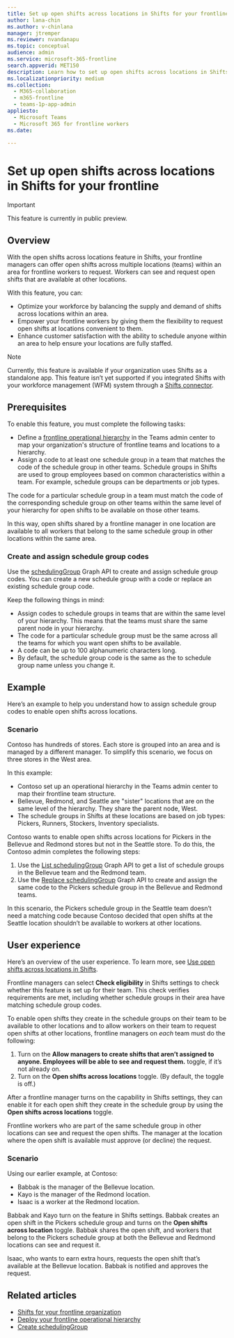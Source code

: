 ```yaml
---
title: Set up open shifts across locations in Shifts for your frontline
author: lana-chin
ms.author: v-chinlana
manager: jtremper
ms.reviewer: nvandanapu
ms.topic: conceptual
audience: admin
ms.service: microsoft-365-frontline
search.appverid: MET150
description: Learn how to set up open shifts across locations in Shifts for your frontline. With this feature, frontline managers can offer open shifts across multiple locations for frontline workers to request.  
ms.localizationpriority: medium
ms.collection: 
  - M365-collaboration
  - m365-frontline
  - teams-1p-app-admin
appliesto: 
  - Microsoft Teams
  - Microsoft 365 for frontline workers
ms.date: 

---
```


# Set up open shifts across locations in Shifts for your frontline

> [!IMPORTANT]
> This feature is currently in public preview.

## Overview

With the open shifts across locations feature in Shifts, your frontline managers can offer open shifts across multiple locations (teams) within an area for frontline workers to request. Workers can see and request open shifts that are available at other locations.

With this feature, you can:

- Optimize your workforce by balancing the supply and demand of shifts across locations within an area.
- Empower your frontline workers by giving them the flexibility to request open shifts at locations convenient to them.
- Enhance customer satisfaction with the ability to schedule anyone within an area to help ensure your locations are fully staffed.

> [!NOTE]
> Currently, this feature is available if your organization uses Shifts as a standalone app. This feature isn’t yet supported if you integrated Shifts with your workforce management (WFM) system through a [Shifts connector](shifts-connectors.md).

## Prerequisites

To enable this feature, you must complete the following tasks:

- Define a [frontline operational hierarchy](deploy-frontline-operational-hierarchy.md) in the Teams admin center to map your organization's structure of frontline teams and locations to a hierarchy.
- Assign a code to at least one schedule group in a team that matches the code of the schedule group in other teams. Schedule groups in Shifts are used to group employees based on common characteristics within a team. For example, schedule groups can be departments or job types.

The code for a particular schedule group in a team must match the code of the corresponding schedule group on other teams within the same level of your hierarchy for open shifts to be available on those other teams.

In this way, open shifts shared by a frontline manager in one location are available to all workers that belong to the same schedule group in other locations within the same area.

### Create and assign schedule group codes

Use the [schedulingGroup](/graph/api/resources/schedulinggroup?view=graph-rest-beta) Graph API to create and assign schedule group codes. You can create a new schedule group with a code or replace an existing schedule group code.

Keep the following things in mind:

- Assign codes to schedule groups in teams that are within the same level of your hierarchy. This means that the teams must share the same parent node in your hierarchy.
- The code for a particular schedule group must be the same across all the teams for which you want open shifts to be available.
- A code can be up to 100 alphanumeric characters long.
- By default, the schedule group code is the same as the to schedule group name unless you change it.

## Example

Here’s an example to help you understand how to assign schedule group codes to enable open shifts across locations.

### Scenario

Contoso has hundreds of stores. Each store is grouped into an area and is managed by a different manager. To simplify this scenario, we focus on three stores in the West area.

In this example:

- Contoso set up an operational hierarchy in the Teams admin center to map their frontline team structure.
- Bellevue, Redmond, and Seattle are "sister" locations that are on the same level of the hierarchy. They share the parent node, West.  
- The schedule groups in Shifts at these locations are based on job types: Pickers, Runners, Stockers, Inventory specialists.

Contoso wants to enable open shifts across locations for Pickers in the Bellevue and Redmond stores but not in the Seattle store. To do this, the Contoso admin completes the following steps:

1. Use the [List schedulingGroup](/graph/api/schedule-list-schedulinggroups?view=graph-rest-beta) Graph API to get a list of schedule groups in the Bellevue team and the Redmond team.
1. Use the [Replace schedulingGroup](/graph/api/schedulinggroup-put?view=graph-rest-beta) Graph API to create and assign the same code to the Pickers schedule group in the Bellevue and Redmond teams.

In this scenario, the Pickers schedule group in the Seattle team doesn’t need a matching code because Contoso decided that open shifts at the Seattle location shouldn’t be available to workers at other locations.

## User experience

Here’s an overview of the user experience. To learn more, see [Use open shifts across locations in Shifts]().

Frontline managers can select **Check eligibility** in Shifts settings to check whether this feature is set up for their team. This check verifies requirements are met, including whether schedule groups in their area have matching schedule group codes.  

To enable open shifts they create in the schedule groups on their team to be available to other locations and to allow workers on their team to request open shifts at other locations, frontline managers on *each* team must do the following:

1. Turn on the **Allow managers to create shifts that aren’t assigned to anyone. Employees will be able to see and request them.** toggle, if it’s not already on.
1. Turn on the **Open shifts across locations** toggle. (By default, the toggle is off.)

After a frontline manager turns on the capability in Shifts settings, they can enable it for each open shift they create in the schedule group by using the **Open shifts across locations** toggle.

Frontline workers who are part of the same schedule group in other locations can see and request the open shifts. The manager at the location where the open shift is available must approve (or decline) the request. 

### Scenario

Using our earlier example, at Contoso:

- Babbak is the manager of the Bellevue location.
- Kayo is the manager of the Redmond location.
- Isaac is a worker at the Redmond location.

Babbak and Kayo turn on the feature in Shifts settings. Babbak creates an open shift in the Pickers schedule group and turns on the **Open shifts across location** toggle. Babbak shares the open shift, and workers that belong to the Pickers schedule group at both the Bellevue and Redmond locations can see and request it.

Isaac, who wants to earn extra hours, requests the open shift that’s available at the Bellevue location. Babbak is notified and approves the request.

## Related articles

- [Shifts for your frontline organization](shifts-for-teams-landing-page.md)
- [Deploy your frontline operational hierarchy](deploy-frontline-operational-hierarchy.md)
- [Create schedulingGroup](/graph/api/schedule-post-schedulinggroups?view=graph-rest-beta)